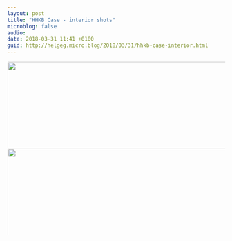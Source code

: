 ```yaml
---
layout: post
title: "HHKB Case - interior shots"
microblog: false
audio: 
date: 2018-03-31 11:41 +0100
guid: http://helgeg.micro.blog/2018/03/31/hhkb-case-interior.html
---
```



<a href="http://microblog.helgegudmundsen.com/uploads/2018/0775b21b3f.jpg"><img src="http://microblog.helgegudmundsen.com/uploads/2018/0775b21b3f.jpg" width="449" height="600" style="display: inline-block; max-height: 200px; width: auto; padding: 1px;" class="sunlit_image" /></a><a href="http://microblog.helgegudmundsen.com/uploads/2018/6695d6774f.jpg"><img src="http://microblog.helgegudmundsen.com/uploads/2018/6695d6774f.jpg" width="449" height="600" style="display: inline-block; max-height: 200px; width: auto; padding: 1px;" class="sunlit_image" /></a>



